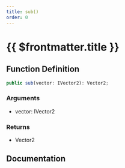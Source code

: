 ```yaml
---
title: sub()
order: 0
---
```


# {{ $frontmatter.title }}

## Function Definition

```ts
public sub(vector: IVector2): Vector2;
```

### Arguments

* vector: IVector2

### Returns

* Vector2

## Documentation

<!--@include: ./parts/sub.md-->

